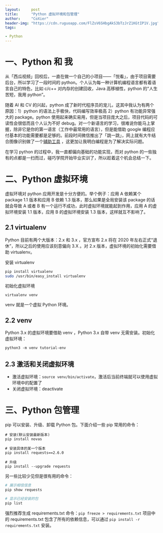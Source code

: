 ```yaml
---
layout:     post
title:      "Python 虚拟环境和包管理"
author:     "CoXier"
header-img: "https://cdn.ruguoapp.com/FlZsV6SHbgAkS3bTzJrZ1KGtIP1V.jpg"
tags:

- Python
---
```


# 一、Python 和 我

从「西瓜视频」回校后，一直在做一个自己的小项目——「悦看」，由于项目需要后台，所以学习了一段时间的 python。个人认为每一种计算机编程语言都有着语言自己的特色，比如 c/c++ 对内存的创建回收，Java 高移植性，python 的“人生苦短，我用 python”。

随着 AI 和 CV 的兴起，python 成了新时代程序员的宠儿，这其中我认为有两个原因：1）python 的语法上手极快，代码编写效率极高 2）python 有功能异常强大的 package。python 使用起来确实易用，但是当项目庞大之后，项目代码的可读性会很低而且个人认为不好 debug。对一个新语言的学习，很难说你能马上掌握，除非它是你的第一语言（工作中最常用的语言），但是能借助 google 编程应付基本的功能需要都是足够的。前段时间微信推出了「跳一跳」，网上就有大牛结合图像识别做了一个[辅助工具](https://github.com/wangshub/wechat_jump_game/) ，这更加让我明白编程是为了解决实际问题。

在学习 python 的过程中，我一直都偏向基础的功能实现，而对 python 的一些独有的点都是一扫而过，碰巧学院开始毕业实训了，所以趁着这个机会总结一下。

# 二、Python 虚拟环境

虚拟环境对 python 应用开发是十分方便的。举个例子：应用 A 依赖某个 package 1.1 版本和应用 B 依赖 1.3 版本，那么如果是全局安装该 package 的话就会导致 A 或者 B 有一个运行不成功，此时虚拟环境就能起到作用，应用 A 的虚拟环境安装 1.1 版本，应用 B 的虚拟环境安装 1.3 版本，这样就互不影响了。

## 2.1 virtualenv

Python 目前有两个大版本：2.x 和 3.x ，官方宣布 2.x 将在 2020 年左右正式“退休”，所以之后的使用应该刻意偏向 3.X 。对 2.x 版本，虚拟环境的初始化需要借助 virtualenv。

安装 virtualenv

```bash
pip install virtualenv
sudo /usr/bin/easy_install virtualenv
```

初始化虚拟环境

```b
virtualenv venv
```

venv 就是一个虚拟 Python 环境。

## 2.2 venv

Python 3.x 的虚拟环境要借助 venv ，Python 3.x 自带 venv 无需安装。初始化虚拟环境：

```b
python3 -m venv tutorial-env
```

## 2.3 激活和关闭虚拟环境

* 激活虚拟环境：`source venv/bin/activate`，激活后当前终端就可以使用虚拟环境中的配置了
* 关闭虚拟环境：deactivate

# 三、Python 包管理

pip 可以安装、升级、卸载 Python 包。下面介绍一些 pip 常用的命令：

```ba
# 安装(默认安装最新版本)
pip install novas

# 安装具体的某一个版本
pip install requests==2.6.0

# 升级
pip install --upgrade requests
```

另一些比较少见但是很有用的命令：

```bash
# 展示相信信息
pip show requests

# 显示已经安装的包
pip list
```

强烈推荐生成 requirements.txt 命令：`pip freeze > requirements.txt` 项目中的 requirements.txt 包含了所有的依赖信息，可以通过 `pip install -r requirements.txt` 安装。